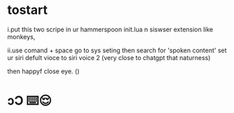 # tostart
i.put this two scripe in ur hammerspoon init.lua n siswser extension like monkeys, 


ii.use comand + space go to sys seting then search for 'spoken content' set ur siri defult vioce to siri voice 2 (very close to chatgpt that naturness)


then happyf close eye. ()


# ɔƆ ⌨️😌
